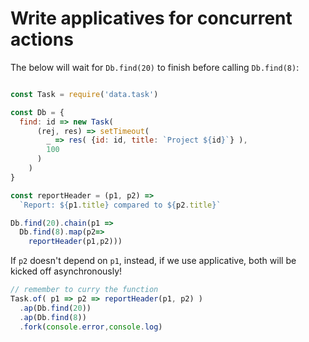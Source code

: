 # Write applicatives for concurrent actions

The below will wait for `Db.find(20)` to finish before calling `Db.find(8)`: 
```javascript

const Task = require('data.task')

const Db = {
  find: id => new Task(
      (rej, res) => setTimeout(
        _ => res( {id: id, title: `Project ${id}`} ),
        100
      )
    )
}

const reportHeader = (p1, p2) =>
  `Report: ${p1.title} compared to ${p2.title}`

Db.find(20).chain(p1 => 
  Db.find(8).map(p2=> 
    reportHeader(p1,p2)))
```

If `p2` doesn't depend on `p1`, instead, if we use applicative, both will be kicked off asynchronously!

```javascript
// remember to curry the function
Task.of( p1 => p2 => reportHeader(p1, p2) )
  .ap(Db.find(20))
  .ap(Db.find(8))
  .fork(console.error,console.log)
```